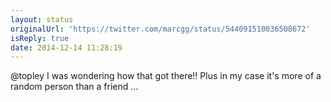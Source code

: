 ```yaml
---
layout: status
originalUrl: 'https://twitter.com/marcgg/status/544091510036508672'
isReply: true
date: 2014-12-14 11:28:19
---
```


@topley I was wondering how that got there!! Plus in my case it's more of a random person than a friend ...
